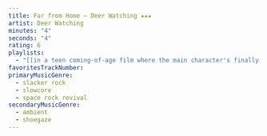```yaml
---
title: Far from Home — Deer Watching ★★★
artist: Deer Watching
minutes: "4"
seconds: "4"
rating: 6
playlists:
  - "[[in a teen coming-of-age film where the main character's finally ready for the next chapter]]"
favoritesTrackNumber:
primaryMusicGenre:
  - slacker rock
  - slowcore
  - space rock revival
secondaryMusicGenre:
  - ambient
  - shoegaze
---
```

